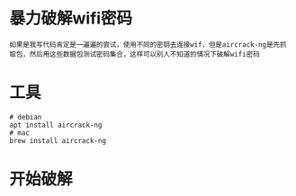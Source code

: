 # 暴力破解wifi密码

	如果是我写代码肯定是一遍遍的尝试，使用不同的密钥去连接wif，但是aircrack-ng是先抓取包，然后用这些数据包测试密码集合，这样可以别人不知道的情况下破解wifi密码

# 工具
```shell
# debian
apt install aircrack-ng
# mac
brew install aircrack-ng
```

# 开始破解